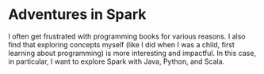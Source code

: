 # Adventures in Spark

I often get frustrated with programming books for various reasons. I also find that exploring concepts myself (like I did when I was a child, first learning about programming) is more interesting and impactful. In this case, in particular, I want to explore Spark with Java, Python, and Scala.

